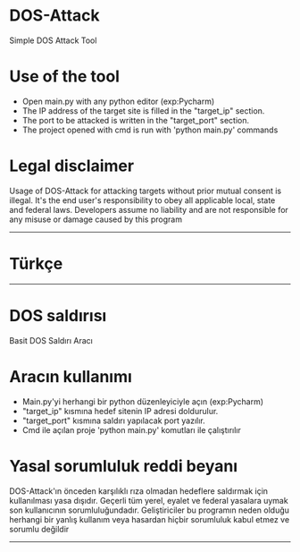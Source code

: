 # DOS-Attack
Simple DOS Attack Tool

# Use of the tool
- Open main.py with any python editor (exp:Pycharm) 
- The IP address of the target site is filled in the "target_ip" section.
- The port to be attacked is written in the "target_port" section.
- The project opened with cmd is run with 'python main.py' commands

# Legal disclaimer
Usage of DOS-Attack for attacking targets without prior mutual consent is illegal. It's the end user's responsibility to obey all applicable local, state and federal laws. Developers assume no liability and are not responsible for any misuse or damage caused by this program

-----------------------------------------------------------------------------------------------------------------------------------------------------------------------------------------------------------------
# Türkçe
-----------------------------------------------------------------------------------------------------------------------------------------------------------------------------------------------------------------
# DOS saldırısı
Basit DOS Saldırı Aracı

# Aracın kullanımı
- Main.py'yi herhangi bir python düzenleyiciyle açın (exp:Pycharm)
- "target_ip" kısmına hedef sitenin IP adresi doldurulur.
- "target_port" kısmına saldırı yapılacak port yazılır.
- Cmd ile açılan proje 'python main.py' komutları ile çalıştırılır

# Yasal sorumluluk reddi beyanı
DOS-Attack'ın önceden karşılıklı rıza olmadan hedeflere saldırmak için kullanılması yasa dışıdır. Geçerli tüm yerel, eyalet ve federal yasalara uymak son kullanıcının sorumluluğundadır. Geliştiriciler bu programın neden olduğu herhangi bir yanlış kullanım veya hasardan hiçbir sorumluluk kabul etmez ve sorumlu değildir

-----------------------------------------------------------------------------------------------------------------------------------------------------------------------------------------------------------------
